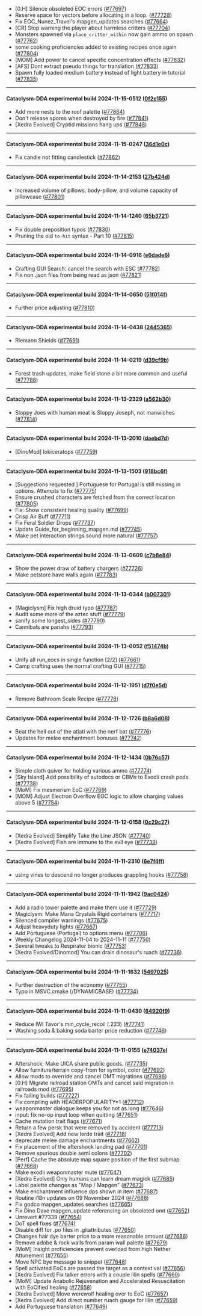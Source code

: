 * [0.H] Silence obsoleted EOC errors ([#77697](https://github.com/CleverRaven/Cataclysm-DDA/pull/77697))
* Reserve space for vectors before allocating in a loop. ([#77728](https://github.com/CleverRaven/Cataclysm-DDA/pull/77728))
* Fix EOC_Nunez_Travel's mapgen_updates searches ([#77664](https://github.com/CleverRaven/Cataclysm-DDA/pull/77664))
* [CR] Stop warning the player about harmless critters ([#77704](https://github.com/CleverRaven/Cataclysm-DDA/pull/77704))
* Monsters spawned via `place_critter_within` now gain ammo on spawn ([#77762](https://github.com/CleverRaven/Cataclysm-DDA/pull/77762))
* some cooking proficiencies added to existing recipes once again ([#77804](https://github.com/CleverRaven/Cataclysm-DDA/pull/77804))
* [MOM] Add power to cancel specific concentration effects ([#77832](https://github.com/CleverRaven/Cataclysm-DDA/pull/77832))
* [AFS] Dont extract pseudo things for translation ([#77833](https://github.com/CleverRaven/Cataclysm-DDA/pull/77833))
* Spawn fully loaded medium battery instead of light battery in tutorial ([#77835](https://github.com/CleverRaven/Cataclysm-DDA/pull/77835))

---

#### Cataclysm-DDA experimental build 2024-11-15-0512 ([0f2c155](https://github.com/CleverRaven/Cataclysm-DDA/releases/tag/cdda-experimental-2024-11-15-0512))

* Add more nests to the roof palette ([#77864](https://github.com/CleverRaven/Cataclysm-DDA/pull/77864))
* Don't release spores when destroyed by fire ([#77841](https://github.com/CleverRaven/Cataclysm-DDA/pull/77841))
* [Xedra Evolved] Cryptid missions hang ups ([#77848](https://github.com/CleverRaven/Cataclysm-DDA/pull/77848))

---

#### Cataclysm-DDA experimental build 2024-11-15-0247 ([36d1e0c](https://github.com/CleverRaven/Cataclysm-DDA/releases/tag/cdda-experimental-2024-11-15-0247))

* Fix candle not fitting candlestick ([#77862](https://github.com/CleverRaven/Cataclysm-DDA/pull/77862))

---

#### Cataclysm-DDA experimental build 2024-11-14-2153 ([27b424d](https://github.com/CleverRaven/Cataclysm-DDA/releases/tag/cdda-experimental-2024-11-14-2153))

* Increased volume of pillows, body-pillow, and volume capacity of pillowcase ([#77801](https://github.com/CleverRaven/Cataclysm-DDA/pull/77801))

---

#### Cataclysm-DDA experimental build 2024-11-14-1240 ([65b3721](https://github.com/CleverRaven/Cataclysm-DDA/releases/tag/cdda-experimental-2024-11-14-1240))

* Fix double preposition typos ([#77830](https://github.com/CleverRaven/Cataclysm-DDA/pull/77830))
* Pruning the old ``to-hit`` syntax - Part 10 ([#77815](https://github.com/CleverRaven/Cataclysm-DDA/pull/77815))

---

#### Cataclysm-DDA experimental build 2024-11-14-0916 ([e6dade6](https://github.com/CleverRaven/Cataclysm-DDA/releases/tag/cdda-experimental-2024-11-14-0916))

* Crafting GUI Search: cancel the search with ESC ([#77782](https://github.com/CleverRaven/Cataclysm-DDA/pull/77782))
* Fix non .json files from being read as json ([#77821](https://github.com/CleverRaven/Cataclysm-DDA/pull/77821))

---

#### Cataclysm-DDA experimental build 2024-11-14-0650 ([51f014f](https://github.com/CleverRaven/Cataclysm-DDA/releases/tag/cdda-experimental-2024-11-14-0650))

* Further price adjusting ([#77810](https://github.com/CleverRaven/Cataclysm-DDA/pull/77810))

---

#### Cataclysm-DDA experimental build 2024-11-14-0438 ([2445365](https://github.com/CleverRaven/Cataclysm-DDA/releases/tag/cdda-experimental-2024-11-14-0438))

* Riemann Shields ([#77691](https://github.com/CleverRaven/Cataclysm-DDA/pull/77691))

---

#### Cataclysm-DDA experimental build 2024-11-14-0219 ([d39cf9b](https://github.com/CleverRaven/Cataclysm-DDA/releases/tag/cdda-experimental-2024-11-14-0219))

* Forest trash updates, make field stone a bit more common and useful ([#77788](https://github.com/CleverRaven/Cataclysm-DDA/pull/77788))

---

#### Cataclysm-DDA experimental build 2024-11-13-2329 ([a562b30](https://github.com/CleverRaven/Cataclysm-DDA/releases/tag/cdda-experimental-2024-11-13-2329))

* Sloppy Joes with human meat is Sloppy Joseph, not manwiches ([#77814](https://github.com/CleverRaven/Cataclysm-DDA/pull/77814))

---

#### Cataclysm-DDA experimental build 2024-11-13-2010 ([daebd7d](https://github.com/CleverRaven/Cataclysm-DDA/releases/tag/cdda-experimental-2024-11-13-2010))

* [DinoMod] lokiceratops ([#77759](https://github.com/CleverRaven/Cataclysm-DDA/pull/77759))

---

#### Cataclysm-DDA experimental build 2024-11-13-1503 ([918bc6f](https://github.com/CleverRaven/Cataclysm-DDA/releases/tag/cdda-experimental-2024-11-13-1503))

* [Suggestions requested ] Portuguese for Portugal is still missing in options.  Attempts to fix   ([#77775](https://github.com/CleverRaven/Cataclysm-DDA/pull/77775))
* Ensure crushed characters are fetched from the correct location ([#77805](https://github.com/CleverRaven/Cataclysm-DDA/pull/77805))
* Fix: Show consistent healing quality ([#77699](https://github.com/CleverRaven/Cataclysm-DDA/pull/77699))
* Crisp Air Buff ([#77711](https://github.com/CleverRaven/Cataclysm-DDA/pull/77711))
* Fix Feral Soldier Drops ([#77737](https://github.com/CleverRaven/Cataclysm-DDA/pull/77737))
* Update Guide_for_beginning_mapgen.md ([#77745](https://github.com/CleverRaven/Cataclysm-DDA/pull/77745))
* Make pet interaction strings sound more natural ([#77757](https://github.com/CleverRaven/Cataclysm-DDA/pull/77757))

---

#### Cataclysm-DDA experimental build 2024-11-13-0609 ([c7b8e84](https://github.com/CleverRaven/Cataclysm-DDA/releases/tag/cdda-experimental-2024-11-13-0609))

* Show the power draw of battery chargers ([#77726](https://github.com/CleverRaven/Cataclysm-DDA/pull/77726))
* Make petstore have walls again ([#77783](https://github.com/CleverRaven/Cataclysm-DDA/pull/77783))

---

#### Cataclysm-DDA experimental build 2024-11-13-0344 ([b007301](https://github.com/CleverRaven/Cataclysm-DDA/releases/tag/cdda-experimental-2024-11-13-0344))

* [Magiclysm] Fix high druid typo ([#77787](https://github.com/CleverRaven/Cataclysm-DDA/pull/77787))
* Audit some more of the aztec stuff ([#77779](https://github.com/CleverRaven/Cataclysm-DDA/pull/77779))
* sanify some longest_sides ([#77790](https://github.com/CleverRaven/Cataclysm-DDA/pull/77790))
* Cannibals are pariahs ([#77793](https://github.com/CleverRaven/Cataclysm-DDA/pull/77793))

---

#### Cataclysm-DDA experimental build 2024-11-13-0052 ([f51474b](https://github.com/CleverRaven/Cataclysm-DDA/releases/tag/cdda-experimental-2024-11-13-0052))

* Unify all run_eocs in single function [2/2] ([#77661](https://github.com/CleverRaven/Cataclysm-DDA/pull/77661))
* Camp crafting uses the normal crafting GUI ([#77715](https://github.com/CleverRaven/Cataclysm-DDA/pull/77715))

---

#### Cataclysm-DDA experimental build 2024-11-12-1951 ([d7f0e5d](https://github.com/CleverRaven/Cataclysm-DDA/releases/tag/cdda-experimental-2024-11-12-1951))

* Remove Bathroom Scale Recipe ([#77778](https://github.com/CleverRaven/Cataclysm-DDA/pull/77778))

---

#### Cataclysm-DDA experimental build 2024-11-12-1726 ([b8a6d08](https://github.com/CleverRaven/Cataclysm-DDA/releases/tag/cdda-experimental-2024-11-12-1726))

* Beat the hell out of the atlatl with the nerf bat ([#77776](https://github.com/CleverRaven/Cataclysm-DDA/pull/77776))
* Updates for melee enchantment bonuses ([#77742](https://github.com/CleverRaven/Cataclysm-DDA/pull/77742))

---

#### Cataclysm-DDA experimental build 2024-11-12-1434 ([0b76c57](https://github.com/CleverRaven/Cataclysm-DDA/releases/tag/cdda-experimental-2024-11-12-1434))

* Simple cloth quiver for holding various ammo ([#77774](https://github.com/CleverRaven/Cataclysm-DDA/pull/77774))
* [Sky Island] Add possibility of autodocs or CBMs to Exodii crash pods ([#77738](https://github.com/CleverRaven/Cataclysm-DDA/pull/77738))
* [MoM] Fix mesmerism EoC ([#77769](https://github.com/CleverRaven/Cataclysm-DDA/pull/77769))
* [MOM] Adjust Electron Overflow EOC logic to allow charging values above 5 ([#77754](https://github.com/CleverRaven/Cataclysm-DDA/pull/77754))

---

#### Cataclysm-DDA experimental build 2024-11-12-0158 ([0c29c27](https://github.com/CleverRaven/Cataclysm-DDA/releases/tag/cdda-experimental-2024-11-12-0158))

* [Xedra Evolved] Simplify Take the Line JSON ([#77740](https://github.com/CleverRaven/Cataclysm-DDA/pull/77740))
* [Xedra Evolved] Fish are immune to the evil eye ([#77739](https://github.com/CleverRaven/Cataclysm-DDA/pull/77739))

---

#### Cataclysm-DDA experimental build 2024-11-11-2310 ([6e7f4ff](https://github.com/CleverRaven/Cataclysm-DDA/releases/tag/cdda-experimental-2024-11-11-2310))

* using vines to descend no longer produces grappling hooks ([#77758](https://github.com/CleverRaven/Cataclysm-DDA/pull/77758))

---

#### Cataclysm-DDA experimental build 2024-11-11-1942 ([9ac0424](https://github.com/CleverRaven/Cataclysm-DDA/releases/tag/cdda-experimental-2024-11-11-1942))

* Add a radio tower palette and make them use it ([#77729](https://github.com/CleverRaven/Cataclysm-DDA/pull/77729))
* Magiclysm: Make Mana Crystals Rigid containers ([#77717](https://github.com/CleverRaven/Cataclysm-DDA/pull/77717))
* Silenced compiler warnings ([#77675](https://github.com/CleverRaven/Cataclysm-DDA/pull/77675))
* Adjust heavyduty lights ([#77667](https://github.com/CleverRaven/Cataclysm-DDA/pull/77667))
* Add Portuguese (Portugal) to options menu ([#77706](https://github.com/CleverRaven/Cataclysm-DDA/pull/77706))
* Weekly Changelog 2024-11-04 to 2024-11-11 ([#77750](https://github.com/CleverRaven/Cataclysm-DDA/pull/77750))
* Several tweaks to Respirator bionic ([#77753](https://github.com/CleverRaven/Cataclysm-DDA/pull/77753))
* [Xedra Evolved/Dinomod] You can drain dinosaur's ruach ([#77736](https://github.com/CleverRaven/Cataclysm-DDA/pull/77736))

---

#### Cataclysm-DDA experimental build 2024-11-11-1632 ([5497025](https://github.com/CleverRaven/Cataclysm-DDA/releases/tag/cdda-experimental-2024-11-11-1632))

* Further destruction of the economy ([#77755](https://github.com/CleverRaven/Cataclysm-DDA/pull/77755))
* Typo in MSVC.cmake (/DYNAMICBASE) ([#77734](https://github.com/CleverRaven/Cataclysm-DDA/pull/77734))

---

#### Cataclysm-DDA experimental build 2024-11-11-0430 ([64920f9](https://github.com/CleverRaven/Cataclysm-DDA/releases/tag/cdda-experimental-2024-11-11-0430))

* Reduce IWI Tavor's min_cycle_recoil (.223) ([#77741](https://github.com/CleverRaven/Cataclysm-DDA/pull/77741))
* Washing soda & baking soda barter price reduction ([#77746](https://github.com/CleverRaven/Cataclysm-DDA/pull/77746))

---

#### Cataclysm-DDA experimental build 2024-11-11-0155 ([e74037e](https://github.com/CleverRaven/Cataclysm-DDA/releases/tag/cdda-experimental-2024-11-11-0155))

* Aftershock: Make UICA share public goods. ([#77735](https://github.com/CleverRaven/Cataclysm-DDA/pull/77735))
* Allow furniture/terrain copy-from for symbol, color ([#77692](https://github.com/CleverRaven/Cataclysm-DDA/pull/77692))
* Allow mods to override and cancel OMT migrations ([#77696](https://github.com/CleverRaven/Cataclysm-DDA/pull/77696))
* [0.H] Migrate railroad station OMTs and cancel said migration in railroads mod ([#77695](https://github.com/CleverRaven/Cataclysm-DDA/pull/77695))
* Fix failing builds ([#77727](https://github.com/CleverRaven/Cataclysm-DDA/pull/77727))
* Fix compiling with HEADERPOPULARITY=1 ([#77712](https://github.com/CleverRaven/Cataclysm-DDA/pull/77712))
* weaponmaster dialogue keeps you for not as long ([#77646](https://github.com/CleverRaven/Cataclysm-DDA/pull/77646))
* input: fix no-op input loop when quitting ([#77651](https://github.com/CleverRaven/Cataclysm-DDA/pull/77651))
* Cache mutation trait flags ([#77671](https://github.com/CleverRaven/Cataclysm-DDA/pull/77671))
* Return a few persk that were removed by accident ([#77713](https://github.com/CleverRaven/Cataclysm-DDA/pull/77713))
* [Xedra Evolved] Add new Ierde trait ([#77718](https://github.com/CleverRaven/Cataclysm-DDA/pull/77718))
* deprecate melee damage enchantments ([#77662](https://github.com/CleverRaven/Cataclysm-DDA/pull/77662))
* Fix placement of the aftershock landing pad ([#77701](https://github.com/CleverRaven/Cataclysm-DDA/pull/77701))
* Remove spurious double semi colons ([#77702](https://github.com/CleverRaven/Cataclysm-DDA/pull/77702))
* [Perf] Cache the absolute map square position of the first submap ([#77668](https://github.com/CleverRaven/Cataclysm-DDA/pull/77668))
* Make exodii weaponmaster mute ([#77647](https://github.com/CleverRaven/Cataclysm-DDA/pull/77647))
* [Xedra Evolved] Only humans can learn dream magick ([#77685](https://github.com/CleverRaven/Cataclysm-DDA/pull/77685))
* Label palette changes as "Map / Mapgen" ([#77673](https://github.com/CleverRaven/Cataclysm-DDA/pull/77673))
* Make enchantment influence dps shown in item ([#77687](https://github.com/CleverRaven/Cataclysm-DDA/pull/77687))
* Routine i18n updates on 09 November 2024 ([#77688](https://github.com/CleverRaven/Cataclysm-DDA/pull/77688))
* Fix godco mapgen_updates searches ([#77665](https://github.com/CleverRaven/Cataclysm-DDA/pull/77665))
* Fix Dino Dave mapgen_update referencing an obsoleted omt ([#77652](https://github.com/CleverRaven/Cataclysm-DDA/pull/77652))
* Unrevert #77339 ([#77654](https://github.com/CleverRaven/Cataclysm-DDA/pull/77654))
* DoT spell fixes ([#77674](https://github.com/CleverRaven/Cataclysm-DDA/pull/77674))
* Disable diff for .po files in .gitattributes ([#77650](https://github.com/CleverRaven/Cataclysm-DDA/pull/77650))
* Changes hair dye barter price to a more reasonable amount ([#77686](https://github.com/CleverRaven/Cataclysm-DDA/pull/77686))
* Remove adobe & rock walls from param wall palette ([#77679](https://github.com/CleverRaven/Cataclysm-DDA/pull/77679))
* [MoM] Insight proficiencies prevent overload from high Nether Attunement ([#77655](https://github.com/CleverRaven/Cataclysm-DDA/pull/77655))
* Move NPC bye message to snippet ([#77648](https://github.com/CleverRaven/Cataclysm-DDA/pull/77648))
* Spell activated EoCs are passed the target as a context val ([#77656](https://github.com/CleverRaven/Cataclysm-DDA/pull/77656))
* [Xedra Evolved] Fix talker errors with a couple lilin spells ([#77660](https://github.com/CleverRaven/Cataclysm-DDA/pull/77660))
* [MoM] Update Anabolic Rejuvenation and Accelerated Resuscitation with EoCified healing ([#77658](https://github.com/CleverRaven/Cataclysm-DDA/pull/77658))
* [Xedra Evolved] Move werewolf healing over to EoC ([#77657](https://github.com/CleverRaven/Cataclysm-DDA/pull/77657))
* [Xedra Evolved] Add direct number ruach gauge for lilin ([#77659](https://github.com/CleverRaven/Cataclysm-DDA/pull/77659))
* Add Portuguese translation ([#77649](https://github.com/CleverRaven/Cataclysm-DDA/pull/77649))
